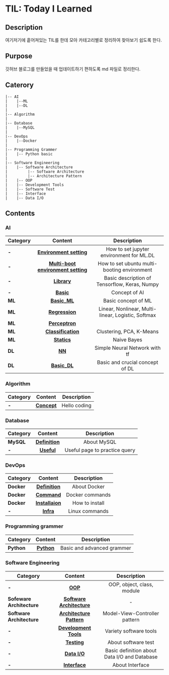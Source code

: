 # TIL: Today I Learned

## Description
여기저기에 흩어져있는 TIL를 한데 모아 카테고리별로 정리하여 찾아보기 쉽도록 한다.

## Purpose
깃허브 블로그를 만들었을 때 업데이트하기 편하도록 md 파일로 정리한다.

## Caterory
```
|-- AI
|    |--ML
|    |--DL
|
|-- Algorithm
|
|-- Database
|    |--MySQL
|
|-- DevOps
|    |--Docker
|
|-- Programming Grammer
|    |-- Python basic
|
|-- Software Engineering
|    |-- Software Architecture
|         |-- Software Architecture
|         |-- Architecture Pattern
|    |-- OOP
|    |-- Development Tools
|    |-- Software Test
|    |-- Interface
|    |-- Data I/O
```

## Contents
### AI
|  <center>Category</center> |  <center>Content</center> |  <center>Description</center> |
|:--------|:--------:|:--------:|
|**-**| <center>[**Environment setting**](https://github.com/seraaaayeo/TIL/blob/master/AI/Setting_env.md)</center> | <center>How to set jupyter environment for ML.DL</center> |
|**-**| <center>[**Multi-boot environment setting**](https://github.com/seraaaayeo/TIL/blob/master/AI/Setting_env_multiBooting.md)</center> | <center>How to set ubuntu multi-booting environment</center> |
|**-**| <center>[**Library**](https://github.com/seraaaayeo/TIL/blob/master/AI/Library.md)</center> | <center>Basic description of Tensorflow, Keras, Numpy</center> |
|**-**| <center>[**Basic**](https://github.com/seraaaayeo/TIL/blob/master/AI/Basic.md)</center> | <center>Concept of AI</center> |
|**ML**| <center>[**Basic_ML**](https://github.com/seraaaayeo/TIL/blob/master/AI/ML/Basic_ML.md)</center> | <center>Basic concept of ML</center> |
|**ML**| <center>[**Regression**](https://github.com/seraaaayeo/TIL/blob/master/AI/ML/Supervised_Learning/Regression.md)</center> | <center>Linear, Nonlinear, Multi-linear, Logistic, Softmax</center> |
|**ML**| <center>[**Perceptron**](https://github.com/seraaaayeo/TIL/blob/master/AI/ML/Supervised_Learning/Perceptron.md)</center> | <center></center> |
|**ML**| <center>[**Classification**](https://github.com/seraaaayeo/TIL/blob/master/AI/ML/Unsupervised_Learning/Classification.md)</center> | <center>Clustering, PCA, K-Means</center> |
|**ML**| <center>[**Statics**](https://github.com/seraaaayeo/TIL/blob/master/AI/ML/Statics.md)</center> | <center>Naive Bayes</center> |
|**DL**| <center>[**NN**](https://github.com/seraaaayeo/TIL/blob/master/AI/DL/ANN.md)</center> | <center>Simple Neural Network with tf</center> |
|**DL**| <center>[**Basic_DL**](https://github.com/seraaaayeo/TIL/blob/master/AI/DL/Basic_DL.md)</center> | <center>Basic and crucial concept of DL</center> |

### Algorithm
|  <center>Category</center> |  <center>Content</center> |  <center>Description</center> |
|:--------|:--------|:--------:|
|**-**| <center>[**Concept**](https://github.com/seraaaayeo/TIL/blob/master/Algorithm/Concept.md)</center> | <center>Hello coding</center> |

### Database
|  <center>Category</center> |  <center>Content</center> |  <center>Description</center> |
|:--------|:--------:|:--------:|
|**MySQL**| <center>[**Definition**](https://github.com/seraaaayeo/TIL/blob/master/Database/MySQL/Definition.md)</center> | <center>About MySQL</center> |
|**-**| <center>[**Useful**](https://github.com/seraaaayeo/TIL/blob/master/Database/Useful.md)</center> | <center>Useful page to practice query</center> |

### DevOps
|  <center>Category</center> |  <center>Content</center> |  <center>Description</center> |
|:--------|:--------:|:--------:|
|**Docker**| <center>[**Definition**](https://github.com/seraaaayeo/TIL/blob/master/DevOps/Docker/Definition.md)</center> | <center>About Docker</center> |
|**Docker**| <center>[**Command**](https://github.com/seraaaayeo/TIL/blob/master/DevOps/Docker/Command.md)</center> | <center>Docker commands</center> |
|**Docker**| <center>[**Installaion**](https://github.com/seraaaayeo/TIL/blob/master/DevOps/Docker/Installation.md)</center> | <center>How to install</center> |
|**-**| <center>[**Infra**](https://github.com/seraaaayeo/TIL/blob/master/DevOps/Infra.md)</center> | <center>Linux commands</center> |

### Programming grammer
|  <center>Category</center> |  <center>Content</center> |  <center>Description</center> |
|:--------|:--------:|:--------:|
|**Python**| <center>[**Python**](https://github.com/seraaaayeo/TIL/blob/master/Programming_grammer/Python.md)</center> | <center>Basic and advanced grammer</center> |

### Software Engineering
|  <center>Category</center> |  <center>Content</center> |  <center>Description</center> |
|:--------|:--------:|:--------:|
|**-**| <center>[**OOP**](https://github.com/seraaaayeo/TIL/blob/master/Software_Engineering/OOP.md)</center> | <center>OOP, object, class, module</center> |
|**Sofeware Architecture**| <center>[**Software Architecture**](https://github.com/seraaaayeo/TIL/blob/master/Software_Engineering/Software_Architecture/Software_Architecture.md)</center> | <center>-</center> |
|**Software Architecture**| <center>[**Architecture Pattern**](https://github.com/seraaaayeo/TIL/blob/master/Software_Engineering/Software_Architecture/Architecture_Pattern.md)</center> | <center>Model-View-Controller pattern</center> |
|**-**| <center>[**Development Tools**](https://github.com/seraaaayeo/TIL/blob/master/Software_Engineering/Development_Tools.md)</center> | <center>Variety software tools</center> |
|**-**| <center>[**Testing**](https://github.com/seraaaayeo/TIL/blob/master/Software_Engineering/Testing.md)</center> | <center>About software test</center> |
|**-**| <center>[**Data I/O**](https://github.com/seraaaayeo/TIL/blob/master/Software_Engineering/OOP.md)</center> | <center>Basic definition about Data I/O and Database</center> |
|**-**| <center>[**Interface**](https://github.com/seraaaayeo/TIL/blob/master/Software_Engineering/OOP.md)</center> | <center>About Interface</center> |

